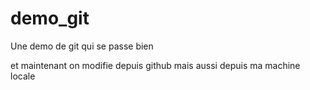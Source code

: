 # demo_git
Une demo de git qui se passe bien

et maintenant on modifie depuis github
mais aussi depuis ma machine locale
